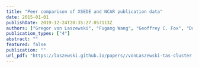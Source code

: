 ```yaml
---
title: "Peer comparison of XSEDE and NCAR publication data"
date: 2015-01-01
publishDate: 2019-12-24T20:35:27.057113Z
authors: ["Gregor von Laszewski", "Fugang Wang", "Geoffrey C. Fox", "David L. Hart", "Thomas R. Furlani", "Robert L. DeLeon", "Steven M. Gallo"]
publication_types: ["4"]
abstract: ""
featured: false
publication: ""
url_pdf: "https://laszewski.github.io/papers//vonLaszewski-tas-cluster.pdf"
---
```



